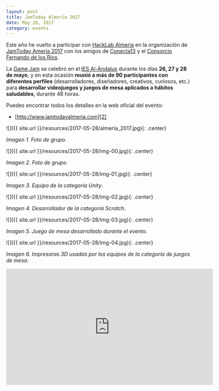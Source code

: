 ```yaml
---
layout: post
title: JamToday Almería 2017
date: May 28, 2017
category: events
---
```


Este año he vuelto a participar con [HackLab Almería][1] en la organización de [JamToday Amería 2017][2] con los amigos de [Conecta13][3] y el [Consorcio Fernando de los Ríos][4]. 

La [Game Jam][2] se celebró en el [IES Al-Ándalus][5] durante los días **26, 27 y 28 de mayo**, y en esta ocasión **reunió a más de 90 participantes con diferentes perfiles** (desarrolladores, diseñadores, creativos, curiosos, etc.) para **desarrollar videojuegos y juegos de mesa aplicados a hábitos saludables**, durante 48 horas.

Puedes encontrar todos los detalles en la web oficial del evento:

* [http://www.jamtodayalmeria.com][2]

![]({{ site.url }}/resources/2017-05-28/almeria_2017.jpg){: .center}

*Imagen 1. Foto de grupo*.

![]({{ site.url }}/resources/2017-05-28/img-00.jpg){: .center}

*Imagen 2. Foto de grupo*.

![]({{ site.url }}/resources/2017-05-28/img-01.jpg){: .center}

*Imagen 3. Equipo de la categoría Unity*.

![]({{ site.url }}/resources/2017-05-28/img-02.jpg){: .center}

*Imagen 4. Desarrollador de la categoría Scratch*.

![]({{ site.url }}/resources/2017-05-28/img-03.jpg){: .center}

*Imagen 5. Juego de mesa desarrollado durante el evento*.

![]({{ site.url }}/resources/2017-05-28/img-04.jpg){: .center}

*Imagen 6. Impresoras 3D usadas por los equipos de la categoría de juegos de mesa*.

<iframe width="560" height="315" src="https://www.youtube.com/embed/q1rvLmD-p7o" frameborder="0" gesture="media" allow="encrypted-media" allowfullscreen></iframe>

[1]: http://hacklabalmeria.net
[2]: http://www.jamtodayalmeria.com
[3]: http://conecta13.com
[4]: http://www.consorciofernandodelosrios.es
[5]: https://www.iesalandalus.org